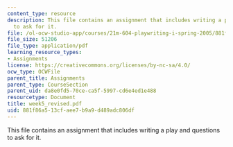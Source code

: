 ```yaml
---
content_type: resource
description: This file contains an assignment that includes writing a play and questions
  to ask for it.
file: /ol-ocw-studio-app/courses/21m-604-playwriting-i-spring-2005/881f86a513cfaee7b9a9d489adc806df_week5_revised.pdf
file_size: 51206
file_type: application/pdf
learning_resource_types:
- Assignments
license: https://creativecommons.org/licenses/by-nc-sa/4.0/
ocw_type: OCWFile
parent_title: Assignments
parent_type: CourseSection
parent_uid: da8e0fd5-70ce-ca5f-5997-cd6e4ed1e488
resourcetype: Document
title: week5_revised.pdf
uid: 881f86a5-13cf-aee7-b9a9-d489adc806df
---
```

This file contains an assignment that includes writing a play and questions to ask for it.